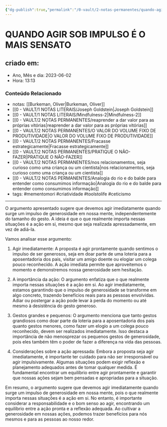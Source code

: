 ```yaml
---
{"dg-publish":true,"permalink":"/0-vault/2-notas-permanentes/quando-agir-sob-impulso-e-o-mais-sensato/","tags":["permanente","mementomori","criatividade","toolstolife","ceticismo"],"dgHomeLink":true,"dgShowLocalGraph":true,"dgShowFileTree":true,"dgEnableSearch":true}
---
```


# QUANDO AGIR SOB IMPULSO É O MAIS SENSATO

## criado em: 
-  Ano, Mês e dia: 2023-06-02
- Hora: 13:13

### Conteúdo Relacionado
- notas: [[Burkeman, Oliver\|Burkeman, Oliver]]
- [[0 - VAULT/1 NOTAS LITERAIS/Joseph Goldstein\|Joseph Goldstein]]
- [[0 - VAULT/1 NOTAS LITERAIS/Mindfulness-2\|Mindfulness-2]]
- [[0 - VAULT/2 NOTAS PERMANENTES/reaprender a dar valor para as próprias vitórias\|reaprender a dar valor para as próprias vitórias]]
- [[0 - VAULT/2 NOTAS PERMANENTES/O VALOR DO VOLUME FIXO DE PRODUTIVIDADE\|O VALOR DO VOLUME FIXO DE PRODUTIVIDADE]]
- [[0 - VAULT/2 NOTAS PERMANENTES/Fracasse estrategicamente\|Fracasse estrategicamente]]
- [[0 - VAULT/2 NOTAS PERMANENTES/PRATIQUE O NÃO-FAZER\|PRATIQUE O NÃO-FAZER]]
- [[0 - VAULT/2 NOTAS PERMANENTES/nos relacionamentos, seja curioso como uma criança ou um cientista\|nos relacionamentos, seja curioso como uma criança ou um cientista]]
- [[0 - VAULT/2 NOTAS PERMANENTES/Analogia do rio e do balde para entender como consumimos informação\|Analogia do rio e do balde para entender como consumimos informação]]
- tags: #mementomori #criatividade #toolstolife #ceticismo 
---

O argumento apresentado sugere que devemos agir imediatamente quando surge um impulso de generosidade em nossa mente, independentemente do tamanho do gesto. A ideia é que o que realmente importa nessas situações é a ação em si, mesmo que seja realizada apressadamente, em vez de adiá-la.

Vamos analisar esse argumento:

1. Agir imediatamente:
A proposta é agir prontamente quando sentimos o impulso de ser generosos, seja em doar parte de uma loteria para a aposentadoria dos pais, visitar um amigo doente ou elogiar um colega pouco reconhecido. A ação imediata permite que aproveitemos o momento e demonstremos nossa generosidade sem hesitação.

2. A importância da ação:
O argumento enfatiza que o que realmente importa nessas situações é a ação em si. Ao agir imediatamente, estamos garantindo que o impulso de generosidade se transforme em algo concreto, trazendo benefícios reais para as pessoas envolvidas. Adiar ou postergar a ação pode levar à perda do momento ou até mesmo à desistência do gesto generoso.

3. Gestos grandes e pequenos:
O argumento menciona que tanto gestos grandiosos como doar parte da loteria para a aposentadoria dos pais quanto gestos menores, como fazer um elogio a um colega pouco reconhecido, devem ser realizados imediatamente. Isso destaca a importância de não menosprezar os pequenos gestos de generosidade, pois eles também têm o poder de fazer a diferença na vida das pessoas.

4. Considerações sobre a ação apressada:
Embora a proposta seja agir imediatamente, é importante ter cuidado para não ser irresponsável ou agir impulsivamente. Algumas situações podem exigir reflexão e planejamento adequados antes de tomar qualquer medida. É fundamental encontrar um equilíbrio entre agir prontamente e garantir que nossas ações sejam bem pensadas e apropriadas para a situação.

Em resumo, o argumento sugere que devemos agir imediatamente quando surge um impulso de generosidade em nossa mente, pois o que realmente importa nessas situações é a ação em si. No entanto, é importante considerar a responsabilidade e o bom senso ao agir, encontrando um equilíbrio entre a ação pronta e a reflexão adequada. Ao cultivar a generosidade em nossas ações, podemos trazer benefícios para nós mesmos e para as pessoas ao nosso redor.